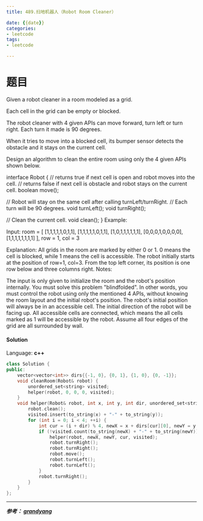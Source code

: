 ```yaml
---
title: 489.扫地机器人（Robot Room Cleaner）

date: {{date}}
categories:
- leetcode
tags:
- leetcode

---
```

# 题目
Given a robot cleaner in a room modeled as a grid.

Each cell in the grid can be empty or blocked.

The robot cleaner with 4 given APIs can move forward, turn left or turn right. Each turn it made is 90 degrees.

When it tries to move into a blocked cell, its bumper sensor detects the obstacle and it stays on the current cell.

Design an algorithm to clean the entire room using only the 4 given APIs shown below.

interface Robot {
  // returns true if next cell is open and robot moves into the cell.
  // returns false if next cell is obstacle and robot stays on the current cell.
  boolean move();

  // Robot will stay on the same cell after calling turnLeft/turnRight.
  // Each turn will be 90 degrees.
  void turnLeft();
  void turnRight();

  // Clean the current cell.
  void clean();
}
Example:

Input:
room = [
  [1,1,1,1,1,0,1,1],
  [1,1,1,1,1,0,1,1],
  [1,0,1,1,1,1,1,1],
  [0,0,0,1,0,0,0,0],
  [1,1,1,1,1,1,1,1]
],
row = 1,
col = 3

Explanation:
All grids in the room are marked by either 0 or 1.
0 means the cell is blocked, while 1 means the cell is accessible.
The robot initially starts at the position of row=1, col=3.
From the top left corner, its position is one row below and three columns right.
Notes:

The input is only given to initialize the room and the robot's position internally. You must solve this problem "blindfolded". In other words, you must control the robot using only the mentioned 4 APIs, without knowing the room layout and the initial robot's position.
The robot's initial position will always be in an accessible cell.
The initial direction of the robot will be facing up.
All accessible cells are connected, which means the all cells marked as 1 will be accessible by the robot.
Assume all four edges of the grid are all surrounded by wall.

#### Solution

Language: **c++**

```c++
class Solution {
public:
    vector<vector<int>> dirs{{-1, 0}, {0, 1}, {1, 0}, {0, -1}};
    void cleanRoom(Robot& robot) {
        unordered_set<string> visited;
        helper(robot, 0, 0, 0, visited);
    }
    void helper(Robot& robot, int x, int y, int dir, unordered_set<string>& visited) {
        robot.clean();
        visited.insert(to_string(x) + "-" + to_string(y));
        for (int i = 0; i < 4; ++i) {
            int cur = (i + dir) % 4, newX = x + dirs[cur][0], newY = y + dirs[cur][1];
            if (!visited.count(to_string(newX) + "-" + to_string(newY)) && robot.move()) {
                helper(robot, newX, newY, cur, visited);
                robot.turnRight();
                robot.turnRight();
                robot.move();
                robot.turnLeft();
                robot.turnLeft();
            }
            robot.turnRight();
        }
    }
};
```

---
***参考：
[grandyang](https://www.cnblogs.com/grandyang/p/9988250.html)***
